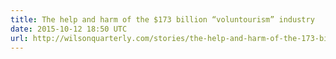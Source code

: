 ```yaml
---
title: The help and harm of the $173 billion “voluntourism” industry
date: 2015-10-12 18:50 UTC
url: http://wilsonquarterly.com/stories/the-help-and-harm-of-the-173-billion-voluntourism-industry/
---
```



